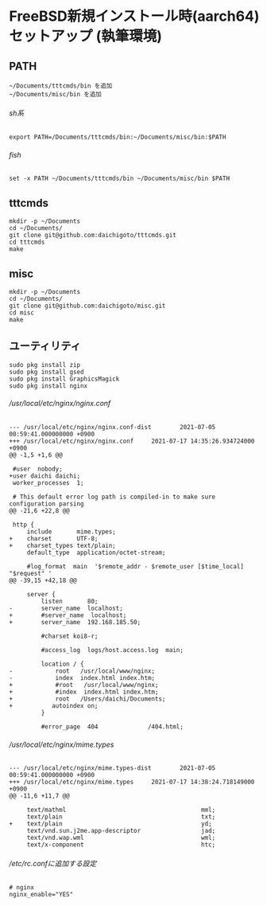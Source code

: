 # FreeBSD新規インストール時(aarch64) セットアップ (執筆環境)

## PATH

    ~/Documents/tttcmds/bin を追加
    ~/Documents/misc/bin を追加

###### sh系

    export PATH=/Documents/tttcmds/bin:~/Documents/misc/bin:$PATH

###### fish

    set -x PATH ~/Documents/tttcmds/bin ~/Documents/misc/bin $PATH

## tttcmds

    mkdir -p ~/Documents
    cd ~/Documents/
    git clone git@github.com:daichigoto/tttcmds.git
    cd tttcmds
    make

## misc

    mkdir -p ~/Documents
    cd ~/Documents/
    git clone git@github.com:daichigoto/misc.git
    cd misc
    make

## ユーティリティ

    sudo pkg install zip
    sudo pkg install gsed
    sudo pkg install GraphicsMagick
    sudo pkg install nginx

###### /usr/local/etc/nginx/nginx.conf

    --- /usr/local/etc/nginx/nginx.conf-dist        2021-07-05 00:59:41.000000000 +0900
    +++ /usr/local/etc/nginx/nginx.conf     2021-07-17 14:35:26.934724000 +0900
    @@ -1,5 +1,6 @@
    
     #user  nobody;
    +user daichi daichi;
     worker_processes  1;
    
     # This default error log path is compiled-in to make sure configuration parsing
    @@ -21,6 +22,8 @@
    
     http {
         include       mime.types;
    +    charset       UTF-8;
    +    charset_types text/plain;
         default_type  application/octet-stream;
    
         #log_format  main  '$remote_addr - $remote_user [$time_local] "$request" '
    @@ -39,15 +42,18 @@
    
         server {
             listen       80;
    -        server_name  localhost;
    +        #server_name  localhost;
    +        server_name  192.168.185.50;
    
             #charset koi8-r;
    
             #access_log  logs/host.access.log  main;
    
             location / {
    -            root   /usr/local/www/nginx;
    -            index  index.html index.htm;
    +            #root   /usr/local/www/nginx;
    +            #index  index.html index.htm;
    +            root   /Users/daichi/Documents;
    +           autoindex on;
             }
    
             #error_page  404              /404.html;

###### /usr/local/etc/nginx/mime.types

    --- /usr/local/etc/nginx/mime.types-dist        2021-07-05 00:59:41.000000000 +0900
    +++ /usr/local/etc/nginx/mime.types     2021-07-17 14:38:24.718149000 +0900
    @@ -11,6 +11,7 @@
    
         text/mathml                                      mml;
         text/plain                                       txt;
    +    text/plain                                       yd;
         text/vnd.sun.j2me.app-descriptor                 jad;
         text/vnd.wap.wml                                 wml;
         text/x-component                                 htc;

###### /etc/rc.confに追加する設定

    # nginx
    nginx_enable="YES"
